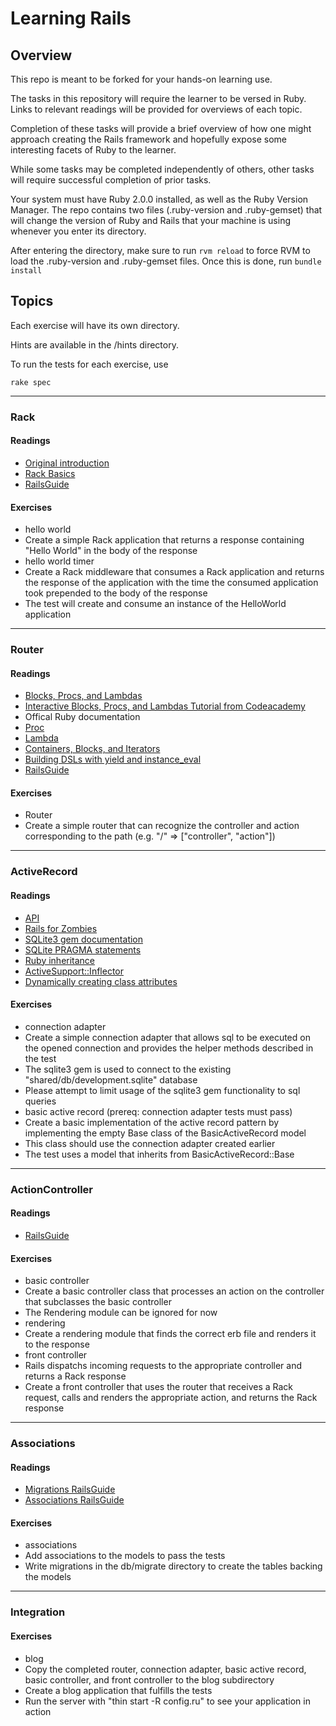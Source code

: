 # Learning Rails

## Overview

This repo is meant to be forked for your hands-on learning use.

The tasks in this repository will require the learner to be versed in Ruby.  Links to relevant readings will be provided for overviews of each topic.

Completion of these tasks will provide a brief overview of how one might approach creating the Rails framework and hopefully expose some interesting facets of Ruby to the learner.

While some tasks may be completed independently of others, other tasks will require successful completion of prior tasks.

Your system must have Ruby 2.0.0 installed, as well as the Ruby Version Manager.  The repo contains two files (.ruby-version and .ruby-gemset) that will change the version of Ruby and Rails that your machine is using whenever you enter its directory.

After entering the directory, make sure to run `rvm reload` to force RVM to load the .ruby-version and .ruby-gemset files.  Once this is done, run `bundle install`

## Topics

Each exercise will have its own directory.

Hints are available in the /hints directory.

To run the tests for each exercise, use

`rake spec`



****

### Rack

#### Readings
+ [Original introduction](http://chneukirchen.org/blog/archive/2007/02/introducing-rack.html)
+ [Rack Basics](http://blog.crowdint.com/2010/11/17/rack-basics-a-rack-introduction.html)
+ [RailsGuide](http://guides.rubyonrails.org/rails_on_rack.html)

#### Exercises
+ hello world
 + Create a simple Rack application that returns a response containing "Hello World" in the body of the response
+ hello world timer
 + Create a Rack middleware that consumes a Rack application and returns the response of the application with the time the consumed application took prepended to the body of the response
 + The test will create and consume an instance of the HelloWorld application

****

### Router

####  Readings
+ [Blocks, Procs, and Lambdas](http://www.tweetegy.com/2012/01/ruby-blocks-procs-and-lambdas)
+ [Interactive Blocks, Procs, and Lambdas Tutorial from Codeacademy](http://www.codecademy.com/courses/ruby-beginner-en-L3ZCI)
+ Offical Ruby documentation
 + [Proc](http://ruby-doc.org/core-2.0/Proc.html)
 + [Lambda](http://www.ruby-doc.org/core-2.0/Kernel.html#method-i-lambda)
 + [Containers, Blocks, and Iterators](http://www.ruby-doc.org/docs/ProgrammingRuby/html/tut_containers.html)
+ [Building DSLs with yield and instance_eval](http://rubylearning.com/blog/2010/11/30/how-do-i-build-dsls-with-yield-and-instance_eval)
+ [RailsGuide](http://guides.rubyonrails.org/routing.html)

####  Exercises
+ Router
 + Create a simple router that can recognize the controller and action corresponding to the path (e.g. "/" => ["controller", "action"])

****

### ActiveRecord

#### Readings
+ [API](http://apidock.com/rails/ActiveRecord/Base)
+ [Rails for Zombies](http://railsforzombies.org/)
+ [SQLite3 gem documentation](http://rdoc.info/github/luislavena/sqlite3-ruby)
+ [SQLite PRAGMA statements](http://www.sqlite.org/pragma.html)
+ [Ruby inheritance](http://rubylearning.com/satishtalim/ruby_inheritance.html)
+ [ActiveSupport::Inflector](http://api.rubyonrails.org/classes/ActiveSupport/Inflector.html)
+ [Dynamically creating class attributes](http://stackoverflow.com/questions/4082665/dynamically-create-class-attributes-with-attr-accessor)

#### Exercises
+ connection adapter
 + Create a simple connection adapter that allows sql to be executed on the opened connection and provides the helper methods described in the test
 + The sqlite3 gem is used to connect to the existing "shared/db/development.sqlite" database
 + Please attempt to limit usage of the sqlite3 gem functionality to sql queries
+ basic active record (prereq: connection adapter tests must pass)
 + Create a basic implementation of the active record pattern by implementing the empty Base class of the BasicActiveRecord model
 + This class should use the connection adapter created earlier
 + The test uses a model that inherits from BasicActiveRecord::Base

****

### ActionController

#### Readings
+ [RailsGuide](http://guides.rubyonrails.org/action_controller_overview.html)

#### Exercises
+ basic controller
 + Create a basic controller class that processes an action on the controller that subclasses the basic controller
 + The Rendering module can be ignored for now
+ rendering
 + Create a rendering module that finds the correct erb file and renders it to the response
+ front controller
 + Rails dispatchs incoming requests to the appropriate controller and returns a Rack response
 + Create a front controller that uses the router that receives a Rack request, calls and renders the appropriate action, and returns the Rack response

****

### Associations

#### Readings
+ [Migrations RailsGuide](http://guides.rubyonrails.org/migrations.html)
+ [Associations RailsGuide](http://guides.rubyonrails.org/association_basics.html)

#### Exercises
+ associations
 + Add associations to the models to pass the tests
 + Write migrations in the db/migrate directory to create the tables backing the models

****

### Integration

#### Exercises
+ blog
 + Copy the completed router, connection adapter, basic active record, basic controller, and front controller to the blog subdirectory
 + Create a blog application that fulfills the tests
 + Run the server with "thin start -R config.ru" to see your application in action